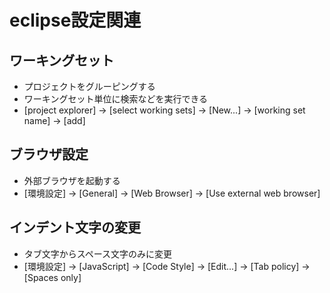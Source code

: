 # eclipse設定関連
## ワーキングセット
- プロジェクトをグルーピングする
- ワーキングセット単位に検索などを実行できる
- [project explorer] -> [select working sets] -> [New...] -> [working set name] -> [add]

## ブラウザ設定
- 外部ブラウザを起動する
- [環境設定] -> [General] -> [Web Browser] -> [Use external web browser]

## インデント文字の変更
- タブ文字からスペース文字のみに変更
- [環境設定] -> [JavaScript] -> [Code Style] -> [Edit...] -> [Tab policy] -> [Spaces only]

